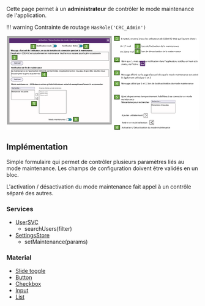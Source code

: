 Cette page permet à un **administrateur** de contrôler le mode maintenance de l'application.

!!! warning
		Contrainte de routage `HasRole('CRC_Admin')`

![Pasted image 20230125094712](../medias/Pasted%20image%2020230125094712.png)

## Implémentation

Simple formulaire qui permet de contrôler plusieurs paramètres liés au mode maintenance. Les champs de configuration doivent être validés en un bloc.

L'activation / désactivation du mode maintenance fait appel à un contrôle séparé des autres.

### Services
- [UserSVC](../Services/UserSVC.md)
	- searchUsers(filter)
- [SettingsStore](../Store/SettingsStore.md.md)
	- setMaintenance(params)

### Material
- [Slide toggle](https://material.angular.io/components/slide-toggle)
- [Button](https://material.angular.io/components/button)
- [Checkbox](https://material.angular.io/components/checkbox)
- [Input](https://material.angular.io/components/input)
- [List](https://material.angular.io/components/list)